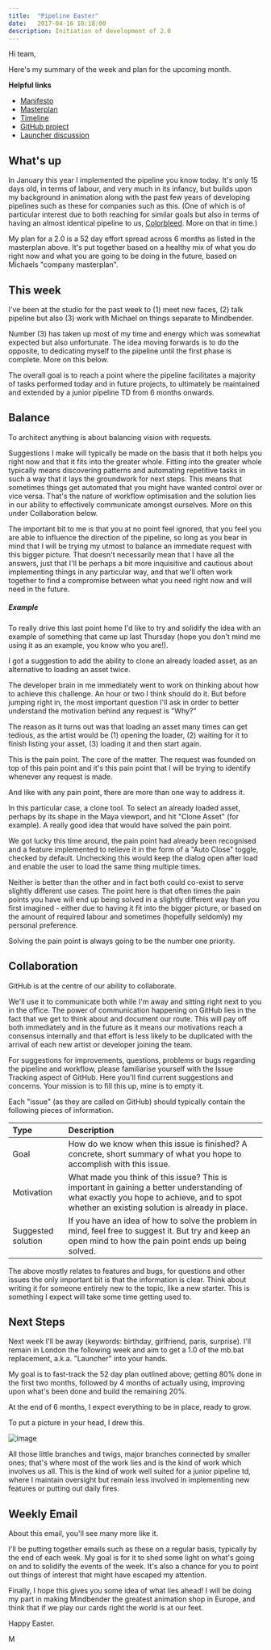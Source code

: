 ```yaml
---
title:  "Pipeline Easter"
date:   2017-04-16 10:18:00
description: Initiation of development of 2.0
---
```


Hi team,

Here's my summary of the week and plan for the upcoming month.

**Helpful links**

- [Manifesto](http://mindbender-studio.github.io)
- [Masterplan](https://docs.google.com/document/d/1P_g8hr7kPtFQXyoL-HYxUN823aFNdoXwJ7SxXc8t9SY/edit?usp=sharing)
- [Timeline](https://docs.google.com/spreadsheets/d/1nXX9BFIywFR-wsUT2-wbpvSL2qz71P9AO0GmghiodKM/edit?usp=sharing)
- [GitHub project](https://github.com/mindbender-studio)
- [Launcher discussion](https://github.com/mindbender-studio/core/issues/61)

## What's up

In January this year I implemented the pipeline you know today. It's only 15 days old, in terms of labour, and very much in its infancy, but builds upon my background in animation along with the past few years of developing pipelines such as these for companies such as this. (One of which is of particular interest due to both reaching for similar goals but also in terms of having an almost identical pipeline to us, [Colorbleed](http://www.colorbleed.nl/). More on that in time.)

My plan for a 2.0 is a 52 day effort spread across 6 months as listed in the masterplan above. It's put together based on a healthy mix of what you do right now and what you are going to be doing in the future, based on Michaels "company masterplan".

## This week

I've been at the studio for the past week to (1) meet new faces, (2) talk pipeline but also (3) work with Michael on things separate to Mindbender.

Number (3) has taken up most of my time and energy which was somewhat expected but also unfortunate. The idea moving forwards is to do the opposite, to dedicating myself to the pipeline until the first phase is complete. More on this below. 

The overall goal is to reach a point where the pipeline facilitates a majority of tasks performed today and in future projects, to ultimately be maintained and extended by a junior pipeline TD from 6 months onwards.

## Balance

To architect anything is about balancing vision with requests.

Suggestions I make will typically be made on the basis that it both helps you right now and that it fits into the greater whole. Fitting into the greater whole typically means discovering patterns and automating repetitive tasks in such a way that it lays the groundwork for next steps. This means that sometimes things get automated that you might have wanted control over or vice versa. That's the nature of workflow optimisation and the solution lies in our ability to effectively communicate amongst ourselves. More on this under Collaboration below.

The important bit to me is that you at no point feel ignored, that you feel you are able to influence the direction of the pipeline, so long as you bear in mind that I will be trying my utmost to balance an immediate request with this bigger picture. That doesn't necessarily mean that I have all the answers, just that I'll be perhaps a bit more inquisitive and cautious about implementing things in any particular way, and that we'll often work together to find a compromise between what you need right now and will need in the future.

##### Example

To really drive this last point home I'd like to try and solidify the idea with an example of something that came up last Thursday (hope you don't mind me using it as an example, you know who you are!).

I got a suggestion to add the ability to clone an already loaded asset, as an alternative to loading an asset twice.

The developer brain in me immediately went to work on thinking about how to achieve this challenge. An hour or two I think should do it. But before jumping right in, the most important question I'll ask in order to better understand the motivation behind any request is "Why?"

The reason as it turns out was that loading an asset many times can get tedious, as the artist would be (1) opening the loader, (2) waiting for it to finish listing your asset, (3) loading it and then start again.

This is the pain point. The core of the matter. The request was founded on top of this pain point and it's this pain point that I will be trying to identify whenever any request is made.

And like with any pain point, there are more than one way to address it.

In this particular case, a clone tool. To select an already loaded asset, perhaps by its shape in the Maya viewport, and hit "Clone Asset" (for example). A really good idea that would have solved the pain point.

We got lucky this time around, the pain point had already been recognised and a feature implemented to relieve it in the form of a "Auto Close" toggle, checked by default. Unchecking this would keep the dialog open after load and enable the user to load the same thing multiple times.

Neither is better than the other and in fact both could co-exist to serve slightly different use cases. The point here is that often times the pain points you have will end up being solved in a slightly different way than you first imagined - either due to having it fit into the bigger picture, or based on the amount of required labour and sometimes (hopefully seldomly) my personal preference.

Solving the pain point is always going to be the number one priority.

## Collaboration

GitHub is at the centre of our ability to collaborate.

We'll use it to communicate both while I'm away and sitting right next to you in the office. The power of communication happening on GitHub lies in the fact that we get to think about and document our route. This will pay off both immediately and in the future as it means our motivations reach a consensus internally and that effort is less likely to be duplicated with the arrival of each new artist or developer joining the team.

For suggestions for improvements, questions, problems or bugs regarding the pipeline and workflow, please familiarise yourself with the Issue Tracking aspect of GitHub. Here you'll find current suggestions and concerns. Your mission is to fill this up, mine is to empty it.

Each "issue" (as they are called on GitHub) should typically contain the following pieces of information.

| Type   | Description
|:----------|:-------------
| Goal   | How do we know when this issue is finished? A concrete, short summary of what you hope to accomplish with this issue.
| Motivation | What made you think of this issue? This is important in gaining a better understanding of what exactly you hope to achieve, and to spot whether an existing solution is already in place.
| Suggested solution | If you have an idea of how to solve the problem in mind, feel free to suggest it. But try and keep an open mind to how the pain point ends up being solved.

The above mostly relates to features and bugs, for questions and other issues the only important bit is that the information is clear. Think about writing it for someone entirely new to the topic, like a new starter. This is something I expect will take some time getting used to.

## Next Steps

Next week I'll be away (keywords: birthday, girlfriend, paris, surprise). I'll remain in London the following week and aim to get a 1.0 of the mb.bat replacement, a.k.a. "Launcher" into your hands.

My goal is to fast-track the 52 day plan outlined above; getting 80% done in the first two months, followed by 4 months of actually using, improving upon what's been done and build the remaining 20%.

At the end of 6 months, I expect everything to be in place, ready to grow.

To put a picture in your head, I drew this.

![image](https://cloud.githubusercontent.com/assets/2152766/25123401/1aa84322-2420-11e7-80b1-1736c7d5f646.png)

All those little branches and twigs, major branches connected by smaller ones; that's where most of the work lies and is the kind of work which involves us all. This is the kind of work well suited for a junior pipeline td, where I maintain oversight but remain less involved in implementing new features or putting out daily fires.

## Weekly Email

About this email, you'll see many more like it.

I'll be putting together emails such as these on a regular basis, typically by the end of each week. My goal is for it to shed some light on what's going on and to solidify the events of the week. It's also a chance for you to point out things of interest that might have escaped my attention.

Finally, I hope this gives you some idea of what lies ahead! I will be doing my part in making Mindbender the greatest animation shop in Europe, and think that if we play our cards right the world is at our feet.

Happy Easter.

M
